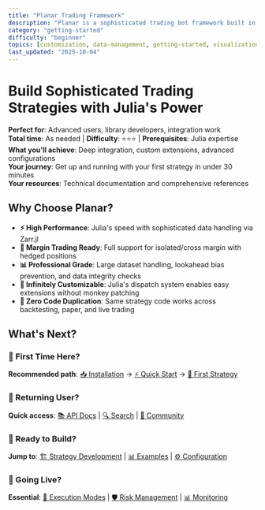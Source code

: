 ```yaml
---
title: "Planar Trading Framework"
description: "Planar is a sophisticated trading bot framework built in Julia for automated cryptocurrency trading with support for backtesting, paper trading, and live execution."
category: "getting-started"
difficulty: "beginner"
topics: [customization, data-management, getting-started, visualization, configuration, execution-modes, troubleshooting, api-reference, optimization, strategy-development, exchanges]
last_updated: "2025-10-04"
---
```


# Build Sophisticated Trading Strategies with Julia's Power

**Perfect for**: Advanced users, library developers, integration work  
**Total time**: As needed | **Difficulty**: ⭐⭐⭐ | **Prerequisites**: Julia expertise  
**What you'll achieve**: Deep integration, custom extensions, advanced configurations  
**Your journey**: Get up and running with your first strategy in under 30 minutes  
**Your resources**: Technical documentation and comprehensive references  

## Why Choose Planar?

- **⚡ High Performance**: Julia's speed with sophisticated data handling via Zarr.jl
- **🎯 Margin Trading Ready**: Full support for isolated/cross margin with hedged positions
- **📊 Professional Grade**: Large dataset handling, lookahead bias prevention, and data integrity checks
- **🔧 Infinitely Customizable**: Julia's dispatch system enables easy extensions without monkey patching
- **🚀 Zero Code Duplication**: Same strategy code works across backtesting, paper, and live trading

## What's Next?

### 👋 First Time Here?
**Recommended path**: [📥 Installation](getting-started/installation.md) → [⚡ Quick Start](getting-started/quick-start.md) → [🎯 First Strategy](getting-started/first-strategy.md)

### 🔄 Returning User?
**Quick access**: [📚 API Docs](reference/api/index.md) | [🔍 Search](resources/search.md) | [💬 Community](resources/community.md)

### 🎯 Ready to Build?
**Jump to**: [🏗️ Strategy Development](guides/../guides/strategy-development.md) | [📊 Examples](getting-started/first-strategy.md) | [⚙️ Configuration](getting-started/installation.md)

### 🚀 Going Live?
**Essential**: [🔄 Execution Modes](guides/execution-modes.md) | [🛡️ Risk Management](advanced/../advanced/risk-management.md) | [📊 Monitoring](guides/monitoring.md)
